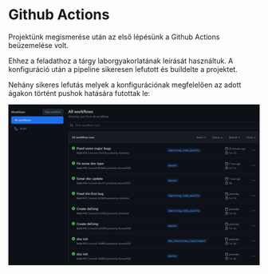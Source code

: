 # Github Actions
Projektünk megismerése után az első lépésünk a Github Actions beüzemelése volt.

Ehhez a feladathoz a tárgy laborgyakorlatának leírását használtuk. A konfiguráció után a pipeline sikeresen lefutott és buildelte a projektet.

Nehány sikeres lefutás melyek a konfigurációnak megfelelően az adott ágakon történt pushok hatására futottak le: 

![](https://github.com/BME-MIT-IET/iet-hf-2022-unicode_only/blob/master/doc/img/git_actions.png)

